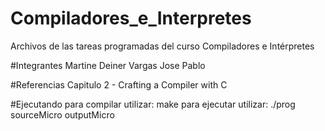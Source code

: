 # Compiladores_e_Interpretes
Archivos de las tareas programadas del curso Compiladores e Intérpretes

#Integrantes
Martine Deiner
Vargas Jose Pablo

#Referencias
Capitulo 2 - Crafting a Compiler with C

#Ejecutando
para compilar utilizar:
	make
para ejecutar utilizar:
	./prog sourceMicro outputMicro
